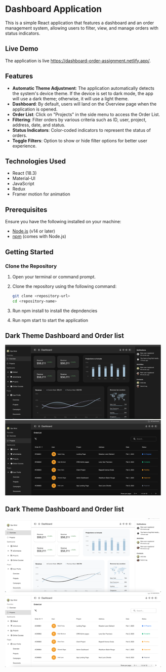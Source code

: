 # Dashboard Application

This is a simple React application that features a dashboard and an order management system, allowing users to filter, view, and manage orders with status indicators.

## Live Demo

The application is live https://dashboard-order-assignment.netlify.app/.

## Features

- **Automatic Theme Adjustment**: The application automatically detects the system's device theme. If the device is set to dark mode, the app will use a dark theme; otherwise, it will use a light theme.
- **Dashboard**: By default, users will land on the Overview page when the application is opened.
- **Order List**: Click on "Projects" in the side menu to access the Order List.
- **Filtering**: Filter orders by various criteria such as ID, user, project, address, date, and status.
- **Status Indicators**: Color-coded indicators to represent the status of orders.
- **Toggle Filters**: Option to show or hide filter options for better user experience.

## Technologies Used

- React (18.3)
- Material-UI
- JavaScript
- Redux
- Framer motion for animation

## Prerequisites

Ensure you have the following installed on your machine:

- [Node.js](https://nodejs.org/en/) (v14 or later)
- [npm](https://www.npmjs.com/get-npm) (comes with Node.js)

## Getting Started

### Clone the Repository

1. Open your terminal or command prompt.
2. Clone the repository using the following command:

   ```bash
   git clone <repository-url>
   cd <repository-name>
   ```

3. Run npm install to install the depndencies
4. Run npm start to start the application

## Dark Theme Dashboard and Order list

![Dark theme dashboard](public/Dark-theme-dashboard.png)
![Dark theme order list](public/Dark-theme-order-list.png)

## Dark Theme Dashboard and Order list

![Light theme dashboard](public/Light-theme-dashboard.png)
![Light theme order-list](public/Light-theme-order-list.png)

